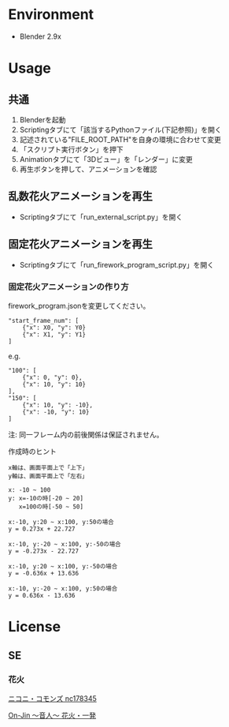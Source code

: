 # Environment
- Blender 2.9x

# Usage
## 共通
1. Blenderを起動
1. Scriptingタブにて「該当するPythonファイル(下記参照)」を開く
1. 記述されている"FILE_ROOT_PATH"を自身の環境に合わせて変更
1. 「スクリプト実行ボタン」を押下
1. Animationタブにて「3Dビュー」を「レンダー」に変更
1. 再生ボタンを押して、アニメーションを確認

## 乱数花火アニメーションを再生
- Scriptingタブにて「run_external_script.py」を開く
## 固定花火アニメーションを再生
- Scriptingタブにて「run_firework_program_script.py」を開く

### 固定花火アニメーションの作り方
firework_program.jsonを変更してください。<br />
```
"start_frame_num": [
    {"x": X0, "y": Y0}
    {"x": X1, "y": Y1}
]
```
e.g.
``` 
"100": [
    {"x": 0, "y": 0},
    {"x": 10, "y": 10}
],
"150": [
    {"x": 10, "y": -10},
    {"x": -10, "y": 10}
]
```
注: 同一フレーム内の前後関係は保証されません。<br />

作成時のヒント
```
x軸は、画面平面上で「上下」
y軸は、画面平面上で「左右」

x: -10 ~ 100
y: x=-10の時[-20 ~ 20]
   x=100の時[-50 ~ 50]

x:-10, y:20 ~ x:100, y:50の場合
y = 0.273x + 22.727

x:-10, y:-20 ~ x:100, y:-50の場合
y = -0.273x - 22.727

x:-10, y:20 ~ x:100, y:-50の場合
y = -0.636x + 13.636

x:-10, y:-20 ~ x:100, y:50の場合
y = 0.636x - 13.636
```

# License
## SE
### 花火
[ニコニ・コモンズ nc178345](https://commons.nicovideo.jp/material/nc178345)

[On-Jin ～音人～ 花火・一発](https://on-jin.com/sound/listshow.php?pagename=kan&title=%E8%8A%B1%E7%81%AB%E3%83%BB%E4%B8%80%E7%99%BA&janl=%E7%92%B0%E5%A2%83%E7%B3%BB%E9%9F%B3&bunr=%E8%8A%B1%E7%81%AB&kate=%E8%A1%97%E4%B8%AD%E3%83%BB%E7%94%BA%E4%B8%AD)